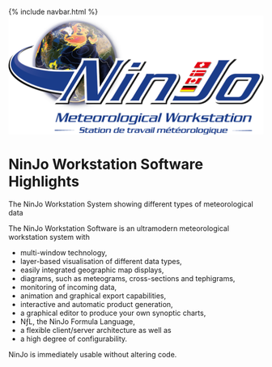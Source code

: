 <link href="style.css" rel="stylesheet"></link>

{% include navbar.html %}
![NonJo-logo](pic_ninjo_logo.png)

# NinJo Workstation Software Highlights 

The NinJo Workstation System showing different types of meteorological data

The NinJo Workstation Software is an ultramodern meteorological workstation system with

- multi-window technology,
- layer-based visualisation of different data types,
- easily integrated geographic map displays,
- diagrams, such as meteograms, cross-sections and tephigrams,
- monitoring of incoming data,
- animation and graphical export capabilities,
- interactive and automatic product generation,
- a graphical editor to produce your own synoptic charts,
- NƒL,  the NinJo Formula Language,
- a flexible client/server architecture as well as
- a high degree of configurability.

NinJo is immediately usable without altering code. 

